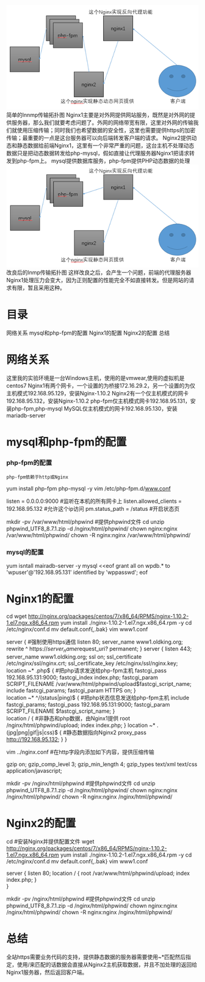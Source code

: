 ![](lnmp1.png)
	简单的lnnmp传输拓扑图
Nginx1主要是对外网提供网站服务，既然是对外网的提供服务器，那么我们就要考虑问题了。外网的网络带宽有限，这里对外网的传输我们就使用压缩传输；同时我们也希望数据的安全性，这里也需要提供https的加密传输；最重要的一点是这台服务器可以向后端转发客户端的请求。
Nginx2提供动态和静态数据给前端Nginx1，这里有一个非常严重的问题，这台主机不处理动态数据只是把动态数据转发给php-mysql，假如直接让代理服务器Nginx1把请求转发到php-fpm上。
mysql提供数据库服务，php-fpm提供PHP动态数据的处理
![](lnmp2.png)
	改良后的lnmp传输拓扑图
这样改良之后，会产生一个问题，前端的代理服务器Nginx1处理压力会变大，因为正则配置的性能完全不如直接转发。但是网站的请求有限，暂且采用这种。

# 目录

网络关系
mysql和php-fpm的配置
Nginx1的配置
Nginx2的配置
总结


# 网络关系

这里我的实验环境是一台Windows主机，使用的是vmwear,使用的虚拟机是centos7
Nginx1有两个网卡，一个设置的为桥接172.16.29.2，另一个设置的为仅主机模式192.168.95.129，安装Nginx-1.10.2
Nginx2有一个仅主机模式的网卡192.168.95.132，安装Nginx-1.10.2
php-fpm仅主机模式网卡192.168.95.131，安装php-fpm,php-mysql
MySQL仅主机模式的网卡192.168.95.130，安装mariadb-server

# mysql和php-fpm的配置

### php-fpm的配置
	php-fpm依赖于http或Nginx

yum install php-fpm php-mysql -y
vim /etc/php-fpm.d/www.conf

listen = 0.0.0.0:9000 #监听在本机的所有网卡上
listen.allowed_clients = 192.168.95.132 #允许这个ip访问
pm.status_path = /status #开启状态页

mkdir -pv /var/www/html/phpwind #提供phpwind文件
cd
unzip phpwind_UTF8_8.7.1.zip -d /nginx/html/phpwind/
chown nginx:nginx /var/www/html/phpwind/
chown -R nginx:nginx /var/www/html/phpwind/


### mysql的配置

yum isntall mairadb-server -y
mysql <<eof
grant all on wpdb.* to 'wpuser'@'192.168.95.131' identified by 'wppasswd';
eof

# Nginx1的配置

cd
wget http://nginx.org/packages/centos/7/x86_64/RPMS/nginx-1.10.2-1.el7.ngx.x86_64.rpm
yum install ./nginx-1.10.2-1.el7.ngx.x86_64.rpm -y
cd /etc/nginx/conf.d
mv default.conf{,.bak}
vim www1.conf

server { #强制使用https通信
    listen 80; 
    server_name www1.oldking.org;
    rewrite ^ https://$server_name$request_uri? permanent;
}
server {
    listen 443;
    server_name www1.oldking.org;
    ssl on; 
    ssl_certificate /etc/nginx/ssl/nginx.crt;
    ssl_certificate_key /etc/nginx/ssl/nginx.key;
    location ~* \.php$ { #把php请求发送给php-fpm主机
        fastcgi_pass 192.168.95.131:9000;
        fastcgi_index   index.php;
        fastcgi_param   SCRIPT_FILENAME /var/www/html/phpwind/upload$fastcgi_script_name;
        include         fastcgi_params;
        fastcgi_param HTTPS on; 
    }   
    location ~* ^/(status|ping)$ { #把php状态信息发送给php-fpm主机
        include        fastcgi_params;
        fastcgi_pass 192.168.95.131:9000;
        fastcgi_param  SCRIPT_FILENAME  $fastcgi_script_name;
    }   
    location / { #非静态和php数据，由Nginx1提供
        root /nginx/html/phpwind/upload;
        index index.php;
    }
    location ~* \.(jpg|png|gif|js|css)$ { #静态数据指向Nginx2
        proxy_pass http://192.168.95.132;
    }
}

vim ../nginx.conf #在http字段内添加如下内容，提供压缩传输

gzip  on;
gzip_comp_level 3;
gzip_min_length 4;
gzip_types text/xml text/css  application/javascript;

mkdir -pv /nginx/html/phpwind #提供phpwind文件
cd
unzip phpwind_UTF8_8.7.1.zip -d /nginx/html/phpwind/
chown nginx:nginx /nginx/html/phpwind/
chown -R nginx:nginx /nginx/html/phpwind/

# Nginx2的配置

cd #安装Nginx并提供配置文件
wget http://nginx.org/packages/centos/7/x86_64/RPMS/nginx-1.10.2-1.el7.ngx.x86_64.rpm
yum install ./nginx-1.10.2-1.el7.ngx.x86_64.rpm -y
cd /etc/nginx/conf.d
mv default.conf{,.bak}
vim www1.conf

server {
    listen 80; 
    location / { 
        root /var/www/html/phpwind/upload;
        index index.php;
    }   
}

mkdir -pv /nginx/html/phpwind #提供phpwind文件
cd
unzip phpwind_UTF8_8.7.1.zip -d /nginx/html/phpwind/
chown nginx:nginx /nginx/html/phpwind/
chown -R nginx:nginx /nginx/html/phpwind/

# 总结

全站https需要业务代码的支持，提供静态数据的服务器需要使用~*匹配然后指定，使用/来匹配的话数据会直接从Nginx2主机获取数据，并且不加处理的返回给Nginx1服务器，然后返回客户端。
